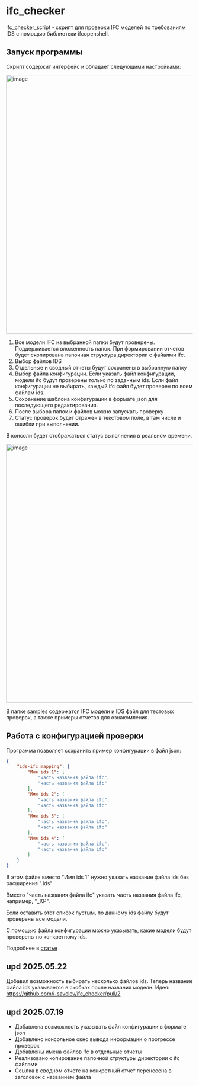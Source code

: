 # ifc_checker

ifc_checker_script - скрипт для проверки IFC моделей по требованиям IDS c помощью библиотеки ifcopenshell.
## Запуск программы
Скрипт содержит интерфейс и обладает следующими настройками:

<img width="700" alt="image" src="https://github.com/user-attachments/assets/67e8b952-317e-4899-8867-8d245726e925" />

1. Все модели IFC из выбранной папки будут проверены. Поддерживается вложенность папок. При формировании отчетов будет скопирована папочная структура директории с файалми ifc.
2. Выбор файлов IDS
3. Отдельные и сводный отчеты будут сохранены в выбранную папку
4. Выбор файла конфигурации. Если указать файл конфигурации, модели ifc будут проверены только по заданным ids. Если файл конфигурации не выбирать, каждый ifc файл будет проверен по всем файлам ids.
5. Сохранение шаблона конфигурации в формате json для последующего редактирования.
6. После выбора папок и файлов можно запускать проверку
7. Статус проверок будет отражен в текстовом поле, в там числе и ошибки при выполнении.

В консоли будет отображаться статус выполнения в реальном времени.

<img width="700" alt="image" src="https://github.com/user-attachments/assets/a1584b5c-8632-42fb-8cb7-d45863725da3" />

В папке samples содержатся IFC модели и IDS файл для тестовых проверок, а также примеры отчетов для ознакомления.

## Работа с конфигурацией проверки

Программа позволяет сохранить пример конфигурации в файл json:
```json
{
    "ids-ifc_mapping": {
        "Имя ids 1": [
            "часть названия файла ifc",
            "часть названия файла ifc"
        ],
        "Имя ids 2": [
            "часть названия файла ifc",
            "часть названия файла ifc"
        ],
        "Имя ids 3": [
            "часть названия файла ifc",
            "часть названия файла ifc"
        ],
        "Имя ids 4": [
            "часть названия файла ifc",
            "часть названия файла ifc"
        ]
    }
}
```
В этом файле вместо  "Имя ids 1" нужно указать название файла ids без расширения ".ids"

Вместо "часть названия файла ifc" указать часть названия файла ifc, например, "_КР".

Если оставить этот список пустым, по данному ids файлу будут проверены все модели.

С помощью файла конфигурации можно указывать, какие модели будут проверены по конкретному ids.

Подробнее в [статье](https://habr.com/p/883016/)

 ## upd 2025.05.22
Добавил возможность выбирать несколько файлов ids. Теперь название файла ids указывается в скобках после названия модели.
Идея: https://github.com/i-savelev/ifc_checker/pull/2

## upd 2025.07.19

- Добавлена возможность указывать файл конфигурации в формате json
- Добавлено консольное окно вывода информации о прогрессе проверок
- Добавлены имена файлов ifc в отдельные отчеты
- Реализовано копирование папочной структуры директории с ifc файлами
- Ссылка в сводном отчете на конкретный отчет перенесена в заголовок с названием файла
